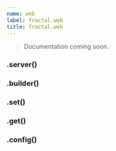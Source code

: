 ```yaml
---
name: web
label: fractal.web
title: fractal.web
---
```


> Documentation coming soon.

### .server()

### .builder()

### .set()

### .get()

### .config()
